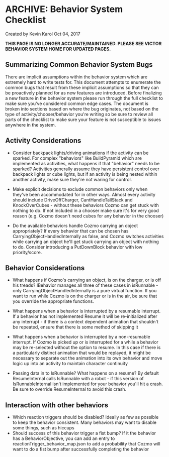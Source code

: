 # ARCHIVE: Behavior System Checklist

Created by Kevin Karol Oct 04, 2017 

**THIS PAGE IS NO LONGER ACCURATE/MAINTAINED. PLEASE SEE VICTOR BEHAVIOR SYSTEM HOME FOR UPDATED PAGES.**

## Summarizing Common Behavior System Bugs
There are implicit assumptions within the behavior system which are extremely hard to write tests for.  This document attempts to enumerate the common bugs that result from these implicit assumptions so that they can be proactively planned for as new features are introduced.  Before finalizing a new feature in the behavior system please run through the full checklist to make sure you've considered common edge cases.  The document is broken into sections based on where the bug originates, not based on the type of activity/chooser/behavior you're writing so be sure to review all parts of the checklist to make sure your feature is not susceptible to issues anywhere in the system.

## Activity Considerations
* Consider backpack lights/driving animations if the activity can be sparked.  For complex "behaviors" like BuildPyramid which are implemented as activities, what happens if that "behavior" needs to be sparked?  Activities generally assume they have persistent control over backpack lights or cube lights, but if an activity is being nested within another activity, make sure they're not waring for control.

* Make explicit decisions to exclude common behaviors only when they've been accommodated for in other ways.  Almost every activity should include DriveOffCharger, CantHandleTallStack and KnockOverCubes - without these behaviors Cozmo can get stuck with nothing to do.  If not included in a chooser make sure it's for very good reason (e.g. Cozmo doesn't need cubes for any behavior in the chooser)
* Do the available behaviors handle Cozmo carrying an object appropriately? If every behavior that can be chosen has CarryingObjectHandledInternally as false, and Cozmo switches activities while carrying an object he'll get stuck carrying an object with nothing to do.  Consider introducing a PutDownBlock behavior with low priority/score.

## Behavior Considerations
* What happens if Cozmo's carrying an object, is on the charger, or is off his treads? IBehavior manages all three of these cases in isRunnable - only CarryingObjectHandledInternally is a pure virtual function.  If you want to run while Cozmo is on the charger or is in the air, be sure that you override the appropriate functions.

* What happens when a behavior is interrupted by a resumable interrupt.  If a behavior has not implemented Resume it will be re-initialized after any interrupt - if there is a context dependent animation that shouldn't be repeated, ensure that there is some method of skipping it

* What happens when a behavior is interrupted by a non-resumable interrupt. If Cozmo is picked up or is interrupted for a while a behavior may be re-selected without the option to resume.  In this case if there is a particularly distinct animation that would be replayed, it might be necessary to separate out the animation into its own behavior and move logic up into an activity to maintain character continuity

* Passing data in to IsRunnable?  What happens on a resume? By default ResumeInternal calls IsRunnable with a robot - if this version of IsRunnableInternal isn't implemented for your behavior you'll hit a crash.  Be sure to override ResumeInternal to avoid this crash.

## Interaction with other behaviors
* Which reaction triggers should be disabled?  Ideally as few as possible to keep the behavior consistent. Many behaviors may want to disable some things, such as hiccups
* Should success of this behavior trigger a fist bump? If it the behavior has a BehaviorObjective, you can add an entry to reactionTrigger_behavior_map.json to add a probability that Cozmo will want to do a fist bump after successfully completing the behavior

